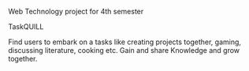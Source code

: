 Web Technology project for 4th semester

TaskQUILL

Find users to embark on a tasks like creating projects together, gaming, discussing literature, cooking etc.
Gain and share Knowledge and grow together.
